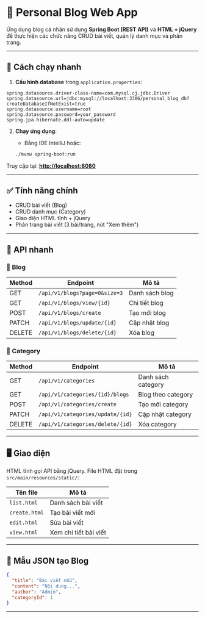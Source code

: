 # 📝 Personal Blog Web App

Ứng dụng blog cá nhân sử dụng **Spring Boot (REST API)** và **HTML + jQuery** để thực hiện các chức năng CRUD bài viết, quản lý danh mục và phân trang.

---

## 🚀 Cách chạy nhanh

1. **Cấu hình database** trong `application.properties`:

```properties
spring.datasource.driver-class-name=com.mysql.cj.jdbc.Driver
spring.datasource.url=jdbc:mysql://localhost:3306/personal_blog_db?createDatabaseIfNotExist=true
spring.datasource.username=root
spring.datasource.password=your_password
spring.jpa.hibernate.ddl-auto=update
```

2. **Chạy ứng dụng**:

   * Bằng IDE IntelliJ hoặc:

   ```bash
   ./mvnw spring-boot:run
   ```

Truy cập tại: **[http://localhost:8080](http://localhost:8080)**

---

## ✅ Tính năng chính

* CRUD bài viết (Blog)
* CRUD danh mục (Category)
* Giao diện HTML tĩnh + jQuery
* Phân trang bài viết (3 bài/trang, nút "Xem thêm")

---

## 📮 API nhanh

### 📘 Blog

| Method | Endpoint                      | Mô tả          |
| ------ | ----------------------------- | -------------- |
| GET    | `/api/v1/blogs?page=0&size=3` | Danh sách blog |
| GET    | `/api/v1/blogs/view/{id}`     | Chi tiết blog  |
| POST   | `/api/v1/blogs/create`        | Tạo mới blog   |
| PATCH  | `/api/v1/blogs/update/{id}`   | Cập nhật blog  |
| DELETE | `/api/v1/blogs/delete/{id}`   | Xóa blog       |

### 📗 Category

| Method | Endpoint                         | Mô tả              |
| ------ | -------------------------------- | ------------------ |
| GET    | `/api/v1/categories`             | Danh sách category |
| GET    | `/api/v1/categories/{id}/blogs`  | Blog theo category |
| POST   | `/api/v1/categories/create`      | Tạo mới category   |
| PATCH  | `/api/v1/categories/update/{id}` | Cập nhật category  |
| DELETE | `/api/v1/categories/delete/{id}` | Xóa category       |

---

## 🖥 Giao diện

HTML tĩnh gọi API bằng jQuery. File HTML đặt trong `src/main/resources/static/`:

| Tên file      | Mô tả                 |
| ------------- | --------------------- |
| `list.html`   | Danh sách bài viết    |
| `create.html` | Tạo bài viết mới      |
| `edit.html`   | Sửa bài viết          |
| `view.html`   | Xem chi tiết bài viết |

---

## 🧾 Mẫu JSON tạo Blog

```json
{
  "title": "Bài viết mẫu",
  "content": "Nội dung...",
  "author": "Admin",
  "categoryId": 1
}
```

---